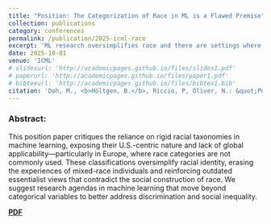 ```yaml
---
title: "Position: The Categorization of Race in ML is a Flawed Premise"
collection: publications
category: conferences
permalink: /publication/2025-icml-race
excerpt: 'ML research oversimplifies race and there are settings where we need to move beyond categories.'
date: 2025-10-01
venue: 'ICML'
# slidesurl: 'http://academicpages.github.io/files/slides1.pdf'
# paperurl: 'http://academicpages.github.io/files/paper1.pdf'
# bibtexurl: 'http://academicpages.github.io/files/bibtex1.bib'
citation: 'Doh, M., <b>Höltgen, B.</b>, Riccio, P, Oliver, N.: &quot;Position: The categorization of race in ML is a flawed premise.&quot; <i>ICML</i>. 2025.'
---
```

### Abstract:
This position paper critiques the reliance on rigid racial taxonomies in machine learning, exposing their U.S.-centric nature and lack of global applicability—particularly in Europe, where race categories are not commonly used. These classifications oversimplify racial identity, erasing the experiences of mixed-race individuals and reinforcing outdated essentialist views that contradict the social construction of race. We suggest research agendas in machine learning that move beyond categorical variables to better address discrimination and social inequality.

[**PDF**](https://openreview.net/pdf?id=eI8KegpPyX)

